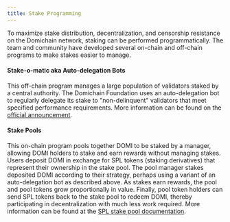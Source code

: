 ```yaml
---
title: Stake Programming
---
```


To maximize stake distribution, decentralization, and censorship resistance on
the Domichain network, staking can be performed programmatically. The team
and community have developed several on-chain and off-chain programs to make
stakes easier to manage.

#### Stake-o-matic aka Auto-delegation Bots

This off-chain program manages a large population of validators staked by a
central authority. The Domichain Foundation uses an auto-delegation bot to regularly delegate its
stake to "non-delinquent" validators that meet specified performance requirements. More information can be found on the
[official announcement](https://forums.domichain.com/t/stake-o-matic-delegation-matching-program/790).

#### Stake Pools

This on-chain program pools together DOMI to be staked by a manager, allowing DOMI
holders to stake and earn rewards without managing stakes.
Users deposit DOMI in exchange for SPL tokens (staking derivatives) that represent their ownership in the stake pool. The pool
manager stakes deposited DOMI according to their strategy, perhaps using a variant
of an auto-delegation bot as described above. As stakes earn rewards, the pool and pool tokens
grow proportionally in value. Finally, pool token holders can send SPL tokens
back to the stake pool to redeem DOMI, thereby participating in decentralization with much
less work required. More information can be found at the
[SPL stake pool documentation](https://spl.domichain.com/stake-pool).
